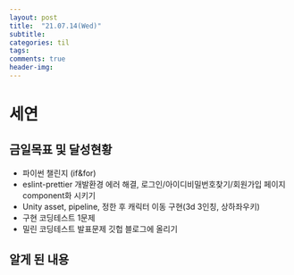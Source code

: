 ```yaml
---
layout: post
title:  "21.07.14(Wed)"
subtitle:
categories: til
tags:
comments: true
header-img:
---
```

# 세연
## 금일목표 및 달성현황
- 파이썬 챌린지 (if&for)
- eslint-prettier 개발환경 에러 해결, 로그인/아이디비밀번호찾기/회원가입 페이지 component화 시키기
- Unity asset, pipeline, 정한 후 캐릭터 이동 구현(3d 3인칭, 상하좌우키)
- 구현 코딩테스트 1문제
- 밀린 코딩테스트 발표문제 깃헙 블로그에 올리기
  
## 알게 된 내용

